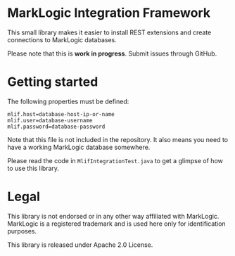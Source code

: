 # MarkLogic Integration Framework

This small library makes it easier to install REST extensions and create connections to MarkLogic databases.

Please note that this is **work in progress**. Submit issues through GitHub.

# Getting started

The following properties must be defined:
    
    mlif.host=database-host-ip-or-name
    mlif.user=database-username
    mlif.password=database-password

Note that this file is not included in the repository. It also means you need to have a working MarkLogic database somewhere.

Please read the code in `MlifIntegrationTest.java` to get a glimpse of how to use this library.

# Legal

This library is not endorsed or in any other way affiliated with MarkLogic. MarkLogic is a registered trademark and is used here only for identification purposes.

This library is released under Apache 2.0 License.